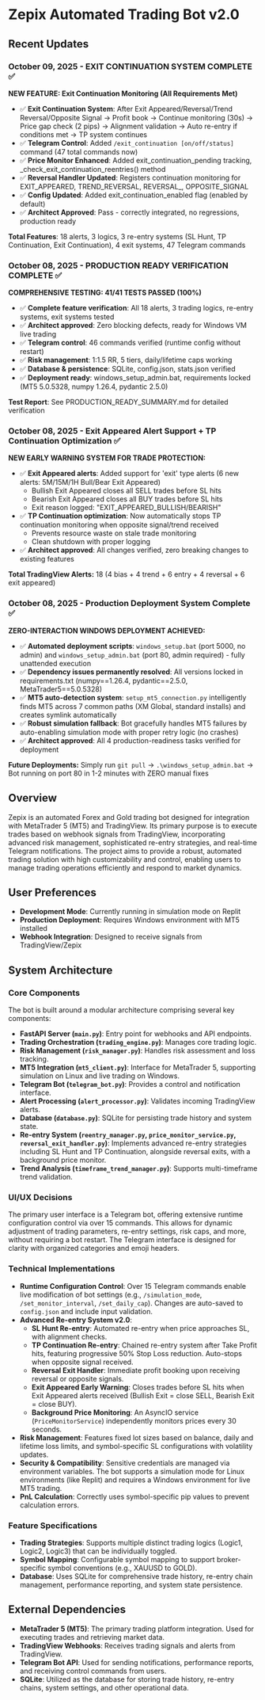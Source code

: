 # Zepix Automated Trading Bot v2.0

## Recent Updates

### October 09, 2025 - EXIT CONTINUATION SYSTEM COMPLETE ✅
**NEW FEATURE: Exit Continuation Monitoring (All Requirements Met)**
- ✅ **Exit Continuation System**: After Exit Appeared/Reversal/Trend Reversal/Opposite Signal → Profit book → Continue monitoring (30s) → Price gap check (2 pips) → Alignment validation → Auto re-entry if conditions met → TP system continues
- ✅ **Telegram Control**: Added `/exit_continuation [on/off/status]` command (47 total commands now)
- ✅ **Price Monitor Enhanced**: Added exit_continuation_pending tracking, _check_exit_continuation_reentries() method
- ✅ **Reversal Handler Updated**: Registers continuation monitoring for EXIT_APPEARED, TREND_REVERSAL, REVERSAL_, OPPOSITE_SIGNAL
- ✅ **Config Updated**: Added exit_continuation_enabled flag (enabled by default)
- ✅ **Architect Approved**: Pass - correctly integrated, no regressions, production ready

**Total Features**: 18 alerts, 3 logics, 3 re-entry systems (SL Hunt, TP Continuation, Exit Continuation), 4 exit systems, 47 Telegram commands

### October 08, 2025 - PRODUCTION READY VERIFICATION COMPLETE ✅
**COMPREHENSIVE TESTING: 41/41 TESTS PASSED (100%)**
- ✅ **Complete feature verification**: All 18 alerts, 3 trading logics, re-entry systems, exit systems tested
- ✅ **Architect approved**: Zero blocking defects, ready for Windows VM live trading
- ✅ **Telegram control**: 46 commands verified (runtime config without restart)
- ✅ **Risk management**: 1:1.5 RR, 5 tiers, daily/lifetime caps working
- ✅ **Database & persistence**: SQLite, config.json, stats.json verified
- ✅ **Deployment ready**: windows_setup_admin.bat, requirements locked (MT5 5.0.5328, numpy 1.26.4, pydantic 2.5.0)

**Test Report**: See PRODUCTION_READY_SUMMARY.md for detailed verification

### October 08, 2025 - Exit Appeared Alert Support + TP Continuation Optimization ✅
**NEW EARLY WARNING SYSTEM FOR TRADE PROTECTION:**
- ✅ **Exit Appeared alerts**: Added support for 'exit' type alerts (6 new alerts: 5M/15M/1H Bull/Bear Exit Appeared)
  - Bullish Exit Appeared closes all SELL trades before SL hits
  - Bearish Exit Appeared closes all BUY trades before SL hits
  - Exit reason logged: "EXIT_APPEARED_BULLISH/BEARISH"
- ✅ **TP Continuation optimization**: Now automatically stops TP continuation monitoring when opposite signal/trend received
  - Prevents resource waste on stale trade monitoring
  - Clean shutdown with proper logging
- ✅ **Architect approved**: All changes verified, zero breaking changes to existing features

**Total TradingView Alerts:** 18 (4 bias + 4 trend + 6 entry + 4 reversal + 6 exit appeared)

### October 08, 2025 - Production Deployment System Complete ✅
**ZERO-INTERACTION WINDOWS DEPLOYMENT ACHIEVED:**
- ✅ **Automated deployment scripts**: `windows_setup.bat` (port 5000, no admin) and `windows_setup_admin.bat` (port 80, admin required) - fully unattended execution
- ✅ **Dependency issues permanently resolved**: All versions locked in requirements.txt (numpy==1.26.4, pydantic==2.5.0, MetaTrader5==5.0.5328)
- ✅ **MT5 auto-detection system**: `setup_mt5_connection.py` intelligently finds MT5 across 7 common paths (XM Global, standard installs) and creates symlink automatically
- ✅ **Robust simulation fallback**: Bot gracefully handles MT5 failures by auto-enabling simulation mode with proper retry logic (no crashes)
- ✅ **Architect approved**: All 4 production-readiness tasks verified for deployment

**Future Deployments:** Simply run `git pull` → `.\windows_setup_admin.bat` → Bot running on port 80 in 1-2 minutes with ZERO manual fixes

## Overview
Zepix is an automated Forex and Gold trading bot designed for integration with MetaTrader 5 (MT5) and TradingView. Its primary purpose is to execute trades based on webhook signals from TradingView, incorporating advanced risk management, sophisticated re-entry strategies, and real-time Telegram notifications. The project aims to provide a robust, automated trading solution with high customizability and control, enabling users to manage trading operations efficiently and respond to market dynamics.

## User Preferences
- **Development Mode**: Currently running in simulation mode on Replit
- **Production Deployment**: Requires Windows environment with MT5 installed
- **Webhook Integration**: Designed to receive signals from TradingView/Zepix

## System Architecture

### Core Components
The bot is built around a modular architecture comprising several key components:
- **FastAPI Server (`main.py`)**: Entry point for webhooks and API endpoints.
- **Trading Orchestration (`trading_engine.py`)**: Manages core trading logic.
- **Risk Management (`risk_manager.py`)**: Handles risk assessment and loss tracking.
- **MT5 Integration (`mt5_client.py`)**: Interface for MetaTrader 5, supporting simulation on Linux and live trading on Windows.
- **Telegram Bot (`telegram_bot.py`)**: Provides a control and notification interface.
- **Alert Processing (`alert_processor.py`)**: Validates incoming TradingView alerts.
- **Database (`database.py`)**: SQLite for persisting trade history and system state.
- **Re-entry System (`reentry_manager.py`, `price_monitor_service.py`, `reversal_exit_handler.py`)**: Implements advanced re-entry strategies including SL Hunt and TP Continuation, alongside reversal exits, with a background price monitor.
- **Trend Analysis (`timeframe_trend_manager.py`)**: Supports multi-timeframe trend validation.

### UI/UX Decisions
The primary user interface is a Telegram bot, offering extensive runtime configuration control via over 15 commands. This allows for dynamic adjustment of trading parameters, re-entry settings, risk caps, and more, without requiring a bot restart. The Telegram interface is designed for clarity with organized categories and emoji headers.

### Technical Implementations
- **Runtime Configuration Control**: Over 15 Telegram commands enable live modification of bot settings (e.g., `/simulation_mode`, `/set_monitor_interval`, `/set_daily_cap`). Changes are auto-saved to `config.json` and include input validation.
- **Advanced Re-entry System v2.0**:
    - **SL Hunt Re-entry**: Automated re-entry when price approaches SL, with alignment checks.
    - **TP Continuation Re-entry**: Chained re-entry system after Take Profit hits, featuring progressive 50% Stop Loss reduction. Auto-stops when opposite signal received.
    - **Reversal Exit Handler**: Immediate profit booking upon receiving reversal or opposite signals.
    - **Exit Appeared Early Warning**: Closes trades before SL hits when Exit Appeared alerts received (Bullish Exit = close SELL, Bearish Exit = close BUY).
    - **Background Price Monitoring**: An AsyncIO service (`PriceMonitorService`) independently monitors prices every 30 seconds.
- **Risk Management**: Features fixed lot sizes based on balance, daily and lifetime loss limits, and symbol-specific SL configurations with volatility updates.
- **Security & Compatibility**: Sensitive credentials are managed via environment variables. The bot supports a simulation mode for Linux environments (like Replit) and requires a Windows environment for live MT5 trading.
- **PnL Calculation**: Correctly uses symbol-specific pip values to prevent calculation errors.

### Feature Specifications
- **Trading Strategies**: Supports multiple distinct trading logics (Logic1, Logic2, Logic3) that can be individually toggled.
- **Symbol Mapping**: Configurable symbol mapping to support broker-specific symbol conventions (e.g., XAUUSD to GOLD).
- **Database**: Uses SQLite for comprehensive trade history, re-entry chain management, performance reporting, and system state persistence.

## External Dependencies

- **MetaTrader 5 (MT5)**: The primary trading platform integration. Used for executing trades and retrieving market data.
- **TradingView Webhooks**: Receives trading signals and alerts from TradingView.
- **Telegram Bot API**: Used for sending notifications, performance reports, and receiving control commands from users.
- **SQLite**: Utilized as the database for storing trade history, re-entry chains, system settings, and other operational data.